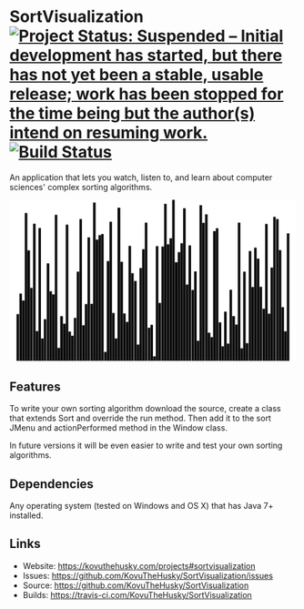 # SortVisualization [![Project Status: Suspended – Initial development has started, but there has not yet been a stable, usable release; work has been stopped for the time being but the author(s) intend on resuming work.](https://www.repostatus.org/badges/latest/suspended.svg)](https://www.repostatus.org/#suspended) [![Build Status](https://travis-ci.com/KovuTheHusky/SortVisualization.svg?branch=master)](https://travis-ci.com/KovuTheHusky/SortVisualization)

An application that lets you watch, listen to, and learn about computer sciences' complex sorting algorithms.

![SortVisualization](preview.gif)

## Features

To write your own sorting algorithm download the source, create a class that extends Sort and override the run method. Then add it to the sort JMenu and actionPerformed method in the Window class.

In future versions it will be even easier to write and test your own sorting algorithms.

## Dependencies

Any operating system (tested on Windows and OS X) that has Java 7+ installed.

## Links

* Website: <https://kovuthehusky.com/projects#sortvisualization>
* Issues: <https://github.com/KovuTheHusky/SortVisualization/issues>
* Source: <https://github.com/KovuTheHusky/SortVisualization>
* Builds: <https://travis-ci.com/KovuTheHusky/SortVisualization>
